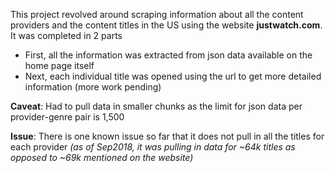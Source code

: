 This project revolved around scraping information about all the content providers and the content titles in the US using the website **justwatch.com**. It was completed in 2 parts

 - First, all the information was extracted from json data available on the home page itself
 - Next, each individual title was opened using the url to get more detailed information (more work pending)
 

**Caveat**: Had to pull data in smaller chunks as the limit for json data per provider-genre pair is 1,500 

**Issue**: There is one known issue so far that it does not pull in all the titles for each provider 
*(as of Sep2018, it was pulling in data for ~64k titles as opposed to ~69k mentioned on the website)*
